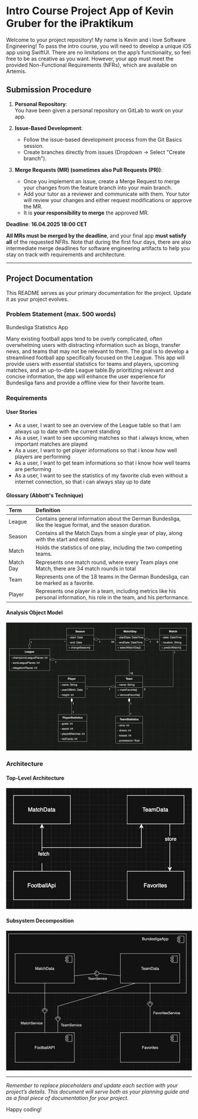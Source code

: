 # Intro Course Project App of Kevin Gruber for the iPraktikum

Welcome to your project repository! My name is Kevin and i love Software Engineering! To pass the intro course, you will need to develop a unique iOS app using SwiftUI. There are no limitations on the app’s functionality, so feel free to be as creative as you want. However, your app must meet the provided Non-Functional Requirements (NFRs), which are available on Artemis.

## Submission Procedure

1. **Personal Repository**:  
   You have been given a personal repository on GitLab to work on your app.

2. **Issue-Based Development**:

   - Follow the issue-based development process from the Git Basics session.
   - Create branches directly from issues (Dropdown -> Select "Create branch").

3. **Merge Requests (MR) (sometimes also Pull Requests (PR))**:
   - Once you implement an issue, create a Merge Request to merge your changes from the feature branch into your main branch.
   - Add your tutor as a reviewer and communicate with them. Your tutor will review your changes and either request modifications or approve the MR.
   - It is **your responsibility to merge** the approved MR.

**Deadline**: **16.04.2025 18:00 CET**

**All MRs must be merged by the deadline**, and your final app **must satisfy all** of the requested NFRs. Note that during the first four days, there are also intermediate merge deadlines for software engineering artifacts to help you stay on track with requirements and architecture.

---

## Project Documentation

This README serves as your primary documentation for the project. Update it as your project evolves.

### Problem Statement (max. 500 words)

Bundesliga Statistics App

Many existing football apps tend to be overly complicated, often overwhelming users with distracting information such as blogs, transfer news, and teams that may not be relevant to them.
The goal is to develop a streamlined football app specifically focused on the League. This app will provide users with essential statistics for teams and players, upcoming matches, and an up-to-date League table.By prioritizing relevant and concise information, the app will enhance the user experience for Bundesliga fans and provide a offline view for their favorite team.

### Requirements

#### User Stories

- As a user, I want to see an overview of the League table so that I am always up to date with the current standing
- As a user, I want to see upcoming matches so that i always know, when important matches are played
- As a user, I want to get player informations so that i know how well players are performing
- As a user, I want to get team informations so that i know how well teams are performing
- As a user, I want to see the statistics of my favorite club even without a internet connection, so that i can always stay up to date

#### Glossary (Abbott's Technique)

| Term      | Definition                                                                                                                   |
| :-------- | :--------------------------------------------------------------------------------------------------------------------------- |
| League    | Contains general information about the German Bundesliga, like the league format, and the season duration.                   |
| Season    | Contains all the Match Days from a single year of play, along with the start and end dates.                                  |
| Match     | Holds the statistics of one play, including the two competing teams.                                                         |
| Match Day | Represents one match round, where every Team plays one Match, there are 34 match rounds in total                             |
| Team      | Represents one of the 18 teams in the German Bundesliga, can be marked as a favorite.                                        |
| Player    | Represents one player in a team, including metrics like his personal information, his role in the team, and his performance. |

#### Analysis Object Model

![AOM Diagram](./uml.png)

### Architecture

#### Top-Level Architecture


![TLA](./tla.png)

#### Subsystem Decomposition

![SSD Diagram](./ssd.png)

---

_Remember to replace placeholders and update each section with your project’s details. This document will serve both as your planning guide and as a final piece of documentation for your project._

Happy coding!
